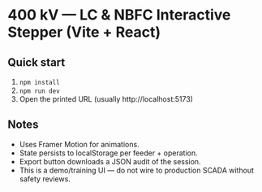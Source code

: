 # 400 kV — LC & NBFC Interactive Stepper (Vite + React)

## Quick start
1. `npm install`
2. `npm run dev`
3. Open the printed URL (usually http://localhost:5173)

## Notes
- Uses Framer Motion for animations.
- State persists to localStorage per feeder + operation.
- Export button downloads a JSON audit of the session.
- This is a demo/training UI — do not wire to production SCADA without safety reviews.
